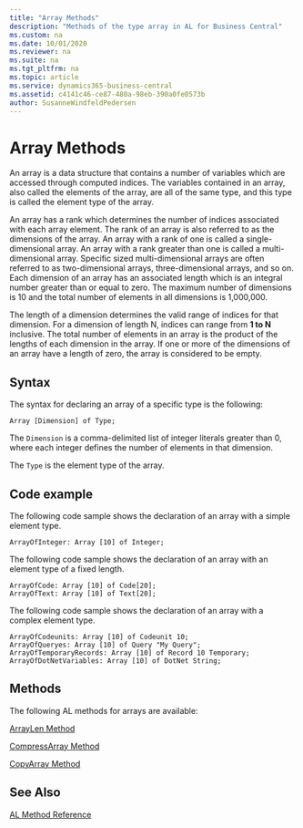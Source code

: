 ```yaml
---
title: "Array Methods"
description: "Methods of the type array in AL for Business Central"
ms.custom: na
ms.date: 10/01/2020
ms.reviewer: na
ms.suite: na
ms.tgt_pltfrm: na
ms.topic: article
ms.service: dynamics365-business-central
ms.assetid: c4141c46-ce87-480a-98eb-390a0fe0573b
author: SusanneWindfeldPedersen
---
```


# Array Methods

An array is a data structure that contains a number of variables which are accessed through computed indices. The variables contained in an array, also called the elements of the array, are all of the same type, and this type is called the element type of the array.

An array has a rank which determines the number of indices associated with each array element. The rank of an array is also referred to as the dimensions of the array. An array with a rank of one is called a single-dimensional array. An array with a rank greater than one is called a multi-dimensional array. Specific sized multi-dimensional arrays are often referred to as two-dimensional arrays, three-dimensional arrays, and so on. Each dimension of an array has an associated length which is an integral number greater than or equal to zero. The maximum number of dimensions is 10 and the total number of elements in all dimensions is 1,000,000.

The length of a dimension determines the valid range of indices for that dimension. For a dimension of length N, indices can range from **1 to N** inclusive. The total number of elements in an array is the product of the lengths of each dimension in the array. If one or more of the dimensions of an array have a length of zero, the array is considered to be empty.

## Syntax 

The syntax for declaring an array of a specific type is the following:
```
Array [Dimension] of Type;
```

The `Dimension` is a comma-delimited list of integer literals greater than 0, where each integer defines the number of elements in that dimension. 

The `Type` is the element type of the array.

## Code example 
The following code sample shows the declaration of an array with a simple element type.

```
ArrayOfInteger: Array [10] of Integer;
```

The following code sample shows the declaration of an array with an element type of a fixed length.

```
ArrayOfCode: Array [10] of Code[20];
ArrayOfText: Array [10] of Text[20];
```

The following code sample shows the declaration of an array with a complex element type.

```
ArrayOfCodeunits: Array [10] of Codeunit 10;
ArrayOfQueryes: Array [10] of Query "My Query";
ArrayOfTemporaryRecords: Array [10] of Record 10 Temporary;
ArrayOfDotNetVariables: Array [10] of DotNet String;
```

## Methods
The following AL methods for arrays are available:  

[ArrayLen Method](../methods-auto/system/system-arraylen-method.md) 

[CompressArray Method](../methods-auto/system/system-compressarray-method.md)

[CopyArray Method](../methods-auto/system/system-copyarray-method.md)

## See Also  

[AL Method Reference](../methods-auto/library.md)  
